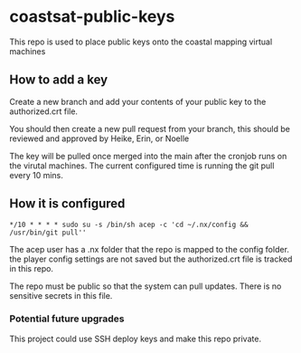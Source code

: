 # coastsat-public-keys
This repo is used to place public keys onto the coastal mapping virtual machines

## How to add a key

Create a new branch and add your contents of your public key to the authorized.crt file. 

You should then create a new pull request from your branch, this should be reviewed and approved by Heike, Erin, or Noelle

The key will be pulled once merged into the main after the cronjob runs on the virutal machines. The current configured time is running the git pull every 10 mins.

## How it is configured

``*/10 * * * * sudo su -s /bin/sh acep -c 'cd ~/.nx/config && /usr/bin/git pull''``

The acep user has a .nx folder that the repo is mapped to the config folder. the player config settings are not saved but the authorized.crt file is tracked in this repo.

The repo must be public so that the system can pull updates. There is no sensitive secrets in this file.


### Potential future upgrades

This project could use SSH deploy keys and make this repo private. 
